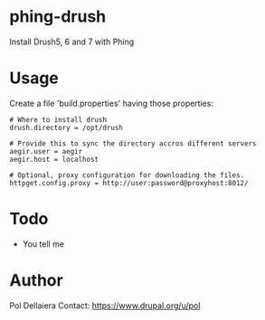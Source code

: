 # phing-drush
Install Drush5, 6 and 7 with Phing

# Usage
Create a file 'build.properties' having those properties:

```
# Where to install drush
drush.directory = /opt/drush

# Provide this to sync the directory accros different servers
aegir.user = aegir
aegir.host = localhost

# Optional, proxy configuration for downloading the files.
httpget.config.proxy = http://user:password@proxyhost:8012/
```

# Todo
* You tell me

# Author
Pol Dellaiera
Contact: https://www.drupal.org/u/pol
